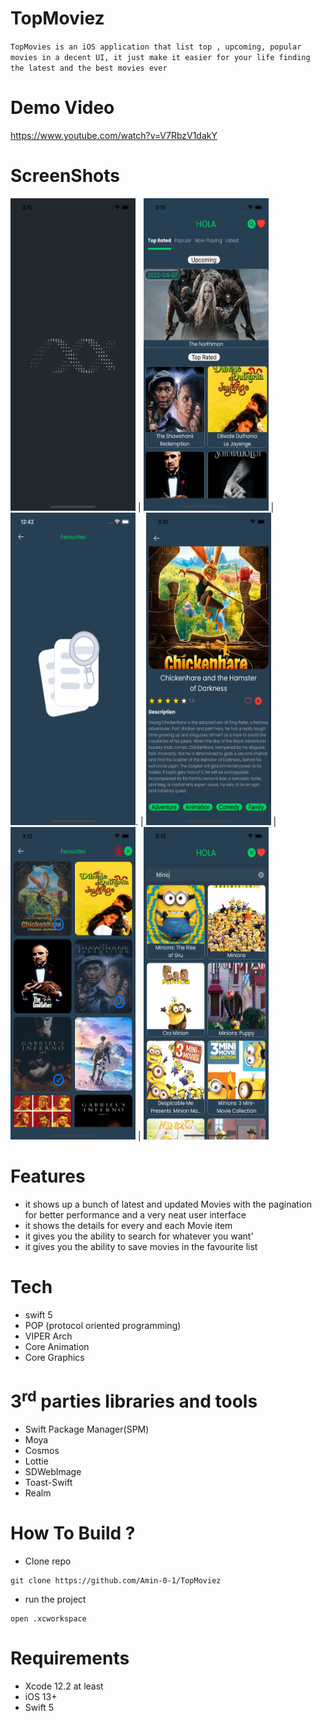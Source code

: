 # TopMoviez
`
TopMovies is an iOS application that list top , upcoming, popular movies in a decent UI, it just make it easier for your life finding the latest and the best movies ever
`

# Demo Video
https://www.youtube.com/watch?v=V7RbzV1dakY

# ScreenShots
<img src="Images/0.png" width="200" height="500">   |   <img src="Images/1.png" width="200" height="500">  | <img src="Images/2.png" width="200" height="500">.  | <img src="Images/3.png" width="200" height="500">  | <img src="Images/4.png" width="200" height="500"> | <img src="Images/5.png" width="200" height="500">

# Features
* it shows up a bunch of latest and updated Movies with the pagination for better performance and a very neat user interface
* it shows the details for every and each Movie item 
* it gives you the ability to search for whatever you want'
* it gives you the ability to save movies in the favourite list

# Tech
* swift 5
* POP (protocol oriented programming)
* VIPER Arch
* Core Animation
* Core Graphics

# 3<sup>rd</sup> parties libraries and tools
* Swift Package Manager(SPM)
* Moya
* Cosmos
* Lottie
* SDWebImage
* Toast-Swift
* Realm

# How To Build ?
* Clone repo
```
git clone https://github.com/Amin-0-1/TopMoviez
```
* run the project
```
open .xcworkspace
```
# Requirements
* Xcode 12.2 at least
* iOS 13+
* Swift 5
